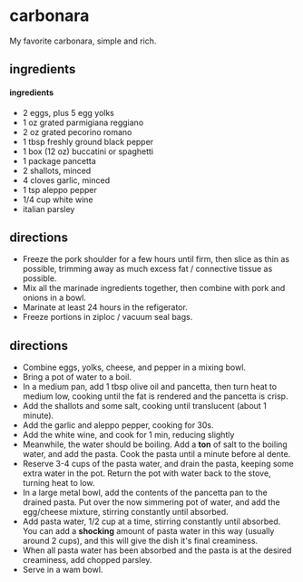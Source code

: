 # carbonara

My favorite carbonara, simple and rich.

## ingredients

#### ingredients
- 2 eggs, plus 5 egg yolks
- 1 oz grated parmigiana reggiano
- 2 oz grated pecorino romano
- 1 tbsp freshly ground black pepper
- 1 box (12 oz) buccatini or spaghetti
- 1 package pancetta
- 2 shallots, minced
- 4 cloves garlic, minced
- 1 tsp aleppo pepper
- 1/4 cup white wine
- italian parsley

## directions
- Freeze the pork shoulder for a few hours until firm, then slice as thin as
  possible, trimming away as much excess fat / connective tissue as possible.
- Mix all the marinade ingredients together, then combine with pork and onions
  in a bowl.
- Marinate at least 24 hours in the refigerator.
- Freeze portions in ziploc / vacuum seal bags.

## directions
- Combine eggs, yolks, cheese, and pepper in a mixing bowl.
- Bring a pot of water to a boil.
- In a medium pan, add 1 tbsp olive oil and pancetta, then turn heat to medium
  low, cooking until the fat is rendered and the pancetta is crisp.
- Add the shallots and some salt, cooking until translucent (about 1
  minute).
- Add the garlic and aleppo pepper, cooking for 30s.
- Add the white wine, and cook for 1 min, reducing slightly
- Meanwhile, the water should be boiling. Add a **ton** of salt to the boiling
  water, and add the pasta. Cook the pasta until a minute before al dente.
- Reserve 3-4 cups of the pasta water, and drain the pasta, keeping some extra water
  in the pot. Return the pot with water back to the stove, turning heat to low.
- In a large metal bowl, add the contents of the pancetta pan to the drained
  pasta. Put over the now simmering pot of water, and add the egg/cheese
  mixture, stirring constantly until absorbed.
- Add pasta water, 1/2 cup at a time, stirring constantly until absorbed. You
  can add a **shocking** amount of pasta water in this way (usually around 2
  cups), and this will give the dish it's final creaminess.
- When all pasta water has been absorbed and the pasta is at the desired
  creaminess, add chopped parsley.
- Serve in a wam bowl.
